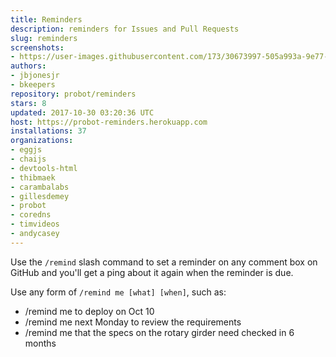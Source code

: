 ```yaml
---
title: Reminders
description: reminders for Issues and Pull Requests
slug: reminders
screenshots:
- https://user-images.githubusercontent.com/173/30673997-505a993a-9e77-11e7-8f0f-d5a606816e8e.png
authors:
- jbjonesjr
- bkeepers
repository: probot/reminders
stars: 8
updated: 2017-10-30 03:20:36 UTC
host: https://probot-reminders.herokuapp.com
installations: 37
organizations:
- eggjs
- chaijs
- devtools-html
- thibmaek
- carambalabs
- gillesdemey
- probot
- coredns
- timvideos
- andycasey
---
```


Use the `/remind` slash command to set a reminder on any comment box on GitHub and you'll get a ping about it again when the reminder is due.

Use any form of `/remind me [what] [when]`, such as:

- /remind me to deploy on Oct 10
- /remind me next Monday to review the requirements
- /remind me that the specs on the rotary girder need checked in 6 months
